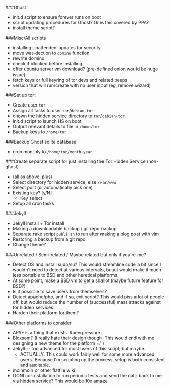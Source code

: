 ###Ghost
* init.d script to ensure forever runs on boot
* script updating procedures for Ghost? Or is this covered by PPA?
* install theme script?

###Misc/All scripts
* installing unattended-updates for security
* move wat-dection to `domino` function
* rewrite domino
* check if blocked before installing
* offer ubuntu server vm download? (pre-defined onion would be huge issue)
* fetch keys or full keyring of tor devs and related peeps
* version that will run/create with no user input (eg, remove wizard)

###Set up tor:
* Create user `tor`
* Assign all tasks to user `tor`/`debian-tor`
* chown the hidden service directory to `tor`/`debian-tor`
* init.d script to launch HS on boot
* Output relevant details to file in `/home/tor`
* Backup keys to `/home/tor`

###Backup Ghost sqlite database
* cron monthly to `/home/tor/month-year`

###Create separate script for just installing the Tor Hidden Service (non-ghost)
* (all as above, plus)
* Select directory for hidden service, else `/var/www`
* Select port (or automatically pick one)
* Existing key? [y/N]
  * Key select
* Setup all cron tasks

###Jekyll
* Jekyll install + Tor install
* Making a downloadable backup / git repo backup
* Separate rake script `publi.sh` to run after making a blog post with vim
* Restoring a backup from a git repo
* Change theme?

###Unrelated / Semi-related / Maybe related but only if you're me?
* Detect OS and install sudo/su? This would streamline code a bit since I wouldn't need to detect at various intervals, buuut would make it much less portable to BSD and other heretical platforms.
* At some point, make a BSD vm to get a shallot (maybe future feature for BSD?)
* Is it possible to save users from themselves?
* Detect apache/php, and if so, exit script? This would piss a lot of people off, but would reduce the number of (successful) mass attacks against tor hidden services.
* Harden their platform for them?

###Other platforms to consider
* APAF is a thing that exists. #peerpressure
* Bloxsom? (I really hate their design though. This would end with me designing a new theme for the platform =/ )
* Jekyll -- too advanced for most users of this script, but maybe.
  * ACTUALLY. This could work fairly well for some more advanced users. Because I'm scripting up the process, setup is both consistent and auditable.
* moinmoin or other flatfile wiki
* OONI co-installation to run periodic tests and send the data back to me via hidden service? This would be 10x amaze
